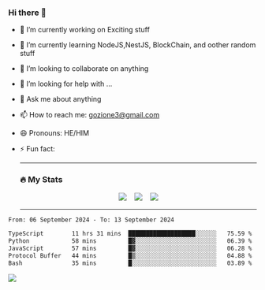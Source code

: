 ### Hi there 👋

<!--
**charlieScript/charlieScript** is a ✨ _special_ ✨ repository because its `README.md` (this file) appears on your GitHub profile.

Here are some ideas to get you started: -->

- 🔭 I’m currently working on Exciting stuff
- 🌱 I’m currently learning NodeJS,NestJS, BlockChain, and oother random stuff
- 👯 I’m looking to collaborate on anything
- 🤔 I’m looking for help with ...
- 💬 Ask me about anything
- 📫 How to reach me: gozione3@gmail.com
- 😄 Pronouns: HE/HIM
- ⚡ Fun fact:


  ---

  ### :fire: My Stats

  <div id="stats" align="center">
  <img src="http://github-readme-streak-stats.herokuapp.com?user=charlieScript&theme=dark&date_format=M%20j%5B%2C%20Y%5D" />&nbsp;&nbsp;&nbsp;
  <img src="https://github-readme-stats.vercel.app/api/top-langs/?username=charlieScript&layout=compact&theme=vision-friendly-dark"/>&nbsp;&nbsp;&nbsp;
  <img src="https://github-readme-stats.vercel.app/api?username=charlieScript&show_icons=true&theme=radical"/>
  </div>

  ---



<!--START_SECTION:waka-->

```txt
From: 06 September 2024 - To: 13 September 2024

TypeScript        11 hrs 31 mins  ███████████████████░░░░░░   75.59 %
Python            58 mins         █▓░░░░░░░░░░░░░░░░░░░░░░░   06.39 %
JavaScript        57 mins         █▓░░░░░░░░░░░░░░░░░░░░░░░   06.28 %
Protocol Buffer   44 mins         █▒░░░░░░░░░░░░░░░░░░░░░░░   04.88 %
Bash              35 mins         █░░░░░░░░░░░░░░░░░░░░░░░░   03.89 %
```

<!--END_SECTION:waka-->
![](https://komarev.com/ghpvc/?username=charlieScript)
